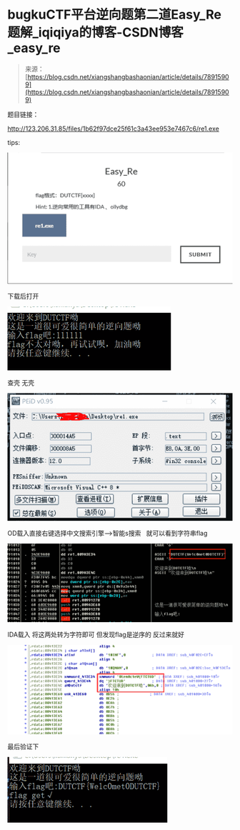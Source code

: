 <!--yml
category: 未分类
date: 2022-04-26 14:34:37
-->

# bugkuCTF平台逆向题第二道Easy_Re题解_iqiqiya的博客-CSDN博客_easy_re

> 来源：[https://blog.csdn.net/xiangshangbashaonian/article/details/78915909](https://blog.csdn.net/xiangshangbashaonian/article/details/78915909)

题目链接：

http://123.206.31.85/files/1b62f97dce25f61c3a43ee953e7467c6/re1.exe

tips:

![](img/4de5ebc6de09cefc0586ce31122f5111.png)

下载后打开

![](img/d71c8e3d137111a2f305d22df892eac8.png)

查壳 无壳

![](img/4eb4cc271a8f3978cb78006e2c5829d1.png)

OD载入直接右键选择中文搜索引擎-->智能s搜索   就可以看到字符串flag

![](img/18fef9bc454d6300466749d55ca69cf7.png)

IDA载入 将这两处转为字符即可 但发现flag是逆序的 反过来就好

![](img/053c4a923cd47a42eb799dd28b2c8bdb.png)

最后验证下

![](img/31977ffe8d0783ae04cd7315714bf8a0.png)